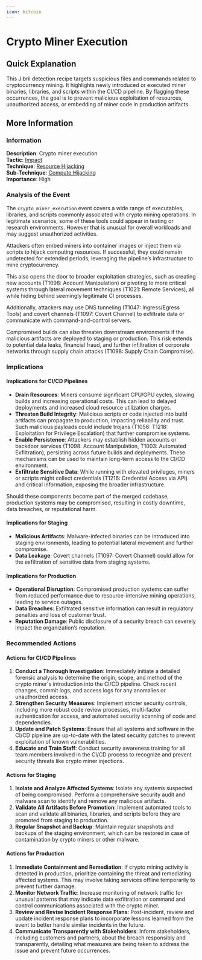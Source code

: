 ```yaml
---
icon: bitcoin
---
```


# Crypto Miner Execution

## Quick Explanation

This Jibril detection recipe targets suspicious files and commands related to cryptocurrency mining. It highlights newly introduced or executed miner binaries, libraries, and scripts within the CI/CD pipeline. By flagging these occurrences, the goal is to prevent malicious exploitation of resources, unauthorized access, or embedding of miner code in production artifacts.

## More Information

### Information

**Description**: Crypto miner execution\
**Tactic**: [Impact](https://jibril.garnet.ai/mitre/mitre/ta0040)\
**Technique**: [Resource Hijacking](https://jibril.garnet.ai/mitre/mitre/ta0040/t1496)\
**Sub-Technique**: [Compute Hijacking](https://jibril.garnet.ai/mitre/mitre/ta0040/t1496/t1496.001)\
**Importance**: High

### Analysis of the Event

The `crypto_miner_execution` event covers a wide range of executables, libraries, and scripts commonly associated with crypto mining operations. In legitimate scenarios, some of these tools could appear in testing or research environments. However that is unusual for overall workloads and may suggest unauthorized activities.

Attackers often embed miners into container images or inject them via scripts to hijack computing resources. If successful, they could remain undetected for extended periods, leveraging the pipeline’s infrastructure to mine cryptocurrency.

This also opens the door to broader exploitation strategies, such as creating new accounts (T1098: Account Manipulation) or pivoting to more critical systems through lateral movement techniques (T1021: Remote Services), all while hiding behind seemingly legitimate CI processes.

Additionally, attackers may use DNS tunneling (T1047: Ingress/Egress Tools) and covert channels (T1097: Covert Channel) to exfiltrate data or communicate with command-and-control servers.

Compromised builds can also threaten downstream environments if the malicious artifacts are deployed to staging or production. This risk extends to potential data leaks, financial fraud, and further infiltration of corporate networks through supply chain attacks (T1098: Supply Chain Compromise).

### Implications

#### Implications for CI/CD Pipelines

* **Drain Resources**: Miners consume significant CPU/GPU cycles, slowing builds and increasing operational costs. This can lead to delayed deployments and increased cloud resource utilization charges.
* **Threaten Build Integrity**: Malicious scripts or code injected into build artifacts can propagate to production, impacting reliability and trust. Such malicious payloads could include trojans (T1056: T1218: Exploitation for Privilege Escalation) that further compromise systems.
* **Enable Persistence**: Attackers may establish hidden accounts or backdoor services (T1098: Account Manipulation, T1003: Automated Exfiltration), persisting across future builds and deployments. These mechanisms can be used to maintain long-term access to the CI/CD environment.
* **Exfiltrate Sensitive Data**: While running with elevated privileges, miners or scripts might collect credentials (T1216: Credential Access via API) and critical information, exposing the broader infrastructure.

Should these components become part of the merged codebase, production systems may be compromised, resulting in costly downtime, data breaches, or reputational harm.

#### Implications for Staging

* **Malicious Artifacts**: Malware-infected binaries can be introduced into staging environments, leading to potential lateral movement and further compromise.
* **Data Leakage**: Covert channels (T1097: Covert Channel) could allow for the exfiltration of sensitive data from staging systems.

#### Implications for Production

* **Operational Disruption**: Compromised production systems can suffer from reduced performance due to resource-intensive mining operations, leading to service outages.
* **Data Breaches**: Exfiltrated sensitive information can result in regulatory penalties and loss of customer trust.
* **Reputation Damage**: Public disclosure of a security breach can severely impact the organization’s reputation.

### Recommended Actions

#### Actions for CI/CD Pipelines

1. **Conduct a Thorough Investigation**: Immediately initiate a detailed forensic analysis to determine the origin, scope, and method of the crypto miner's introduction into the CI/CD pipeline. Check recent changes, commit logs, and access logs for any anomalies or unauthorized access.
2. **Strengthen Security Measures**: Implement stricter security controls, including more robust code review processes, multi-factor authentication for access, and automated security scanning of code and dependencies.
3. **Update and Patch Systems**: Ensure that all systems and software in the CI/CD pipeline are up-to-date with the latest security patches to prevent exploitation of known vulnerabilities.
4. **Educate and Train Staff**: Conduct security awareness training for all team members involved in the CI/CD process to recognize and prevent security threats like crypto miner injections.

#### Actions for Staging

1. **Isolate and Analyze Affected Systems**: Isolate any systems suspected of being compromised. Perform a comprehensive security audit and malware scan to identify and remove any malicious artifacts.
2. **Validate All Artifacts Before Promotion**: Implement automated tools to scan and validate all binaries, libraries, and scripts before they are promoted from staging to production.
3. **Regular Snapshot and Backup**: Maintain regular snapshots and backups of the staging environment, which can be restored in case of contamination by crypto miners or other malware.

#### Actions for Production

1. **Immediate Containment and Remediation**: If crypto mining activity is detected in production, prioritize containing the threat and remediating affected systems. This may involve taking services offline temporarily to prevent further damage.
2. **Monitor Network Traffic**: Increase monitoring of network traffic for unusual patterns that may indicate data exfiltration or command and control communications associated with the crypto miner.
3. **Review and Revise Incident Response Plans**: Post-incident, review and update incident response plans to incorporate lessons learned from the event to better handle similar incidents in the future.
4. **Communicate Transparently with Stakeholders**: Inform stakeholders, including customers and partners, about the breach responsibly and transparently, detailing what measures are being taken to address the issue and prevent future occurrences.
